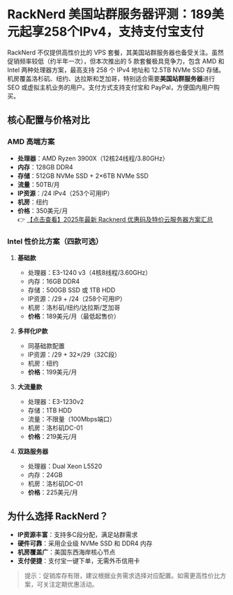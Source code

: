 # RackNerd 美国站群服务器评测：189美元起享258个IPv4，支持支付宝支付

RackNerd 不仅提供高性价比的 VPS 套餐，其美国站群服务器也备受关注。虽然促销频率较低（约半年一次），但本次推出的 5 款套餐极具竞争力，包含 AMD 和 Intel 两种处理器方案，最高支持 258 个 IPv4 地址和 12.5TB NVMe SSD 存储。机房覆盖洛杉矶、纽约、达拉斯和芝加哥，特别适合需要**美国站群服务器**进行 SEO 或虚拟主机业务的用户。支付方式支持支付宝和 PayPal，方便国内用户购买。

## 核心配置与价格对比

### AMD 高端方案
- **处理器**：AMD Ryzen 3900X（12核24线程/3.80GHz）
- **内存**：128GB DDR4
- **存储**：512GB NVMe SSD + 2×6TB NVMe SSD
- **流量**：50TB/月
- **IP资源**：/24 IPv4（253个可用IP）
- **机房**：纽约
- **价格**：350美元/月  
👉 [【点击查看】2025年最新 Racknerd 优惠码及特价云服务器方案汇总](https://bit.ly/Rack_Nerd)

### Intel 性价比方案（四款可选）
1. **基础款**  
   - 处理器：E3-1240 v3（4核8线程/3.60GHz）  
   - 内存：16GB DDR4  
   - 存储：500GB SSD 或 1TB HDD  
   - IP资源：/29 + /24（258个可用IP）  
   - 机房：洛杉矶/纽约/达拉斯/芝加哥  
   - **价格**：189美元/月（最低起售价）

2. **多样化IP款**  
   - 同基础款配置  
   - IP资源：/29 + 32×/29（32C段）  
   - 机房：纽约  
   - **价格**：199美元/月

3. **大流量款**  
   - 处理器：E3-1230v2  
   - 存储：1TB HDD  
   - 流量：不限量（100Mbps端口）  
   - 机房：洛杉矶DC-01  
   - **价格**：219美元/月

4. **双路服务器**  
   - 处理器：Dual Xeon L5520  
   - 内存：24GB  
   - 机房：洛杉矶DC-01  
   - **价格**：225美元/月

## 为什么选择 RackNerd？
- **IP资源丰富**：支持多C段分配，满足站群需求  
- **硬件可靠**：采用企业级 NVMe SSD 和 DDR4 内存  
- **机房覆盖广**：美国东西海岸核心节点  
- **支付便捷**：支付宝一键下单，无需外币信用卡  

> 提示：促销库存有限，建议根据业务需求选择对应配置。如需更高性价比方案，可关注定期优惠活动。